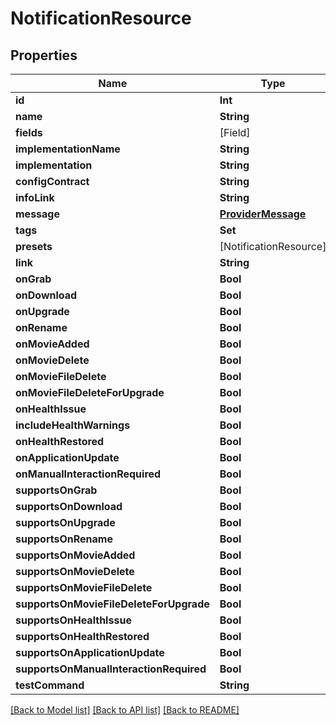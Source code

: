 # NotificationResource

## Properties
Name | Type | Description | Notes
------------ | ------------- | ------------- | -------------
**id** | **Int** |  | [optional] 
**name** | **String** |  | [optional] 
**fields** | [Field] |  | [optional] 
**implementationName** | **String** |  | [optional] 
**implementation** | **String** |  | [optional] 
**configContract** | **String** |  | [optional] 
**infoLink** | **String** |  | [optional] 
**message** | [**ProviderMessage**](ProviderMessage.md) |  | [optional] 
**tags** | **Set<Int>** |  | [optional] 
**presets** | [NotificationResource] |  | [optional] 
**link** | **String** |  | [optional] 
**onGrab** | **Bool** |  | [optional] 
**onDownload** | **Bool** |  | [optional] 
**onUpgrade** | **Bool** |  | [optional] 
**onRename** | **Bool** |  | [optional] 
**onMovieAdded** | **Bool** |  | [optional] 
**onMovieDelete** | **Bool** |  | [optional] 
**onMovieFileDelete** | **Bool** |  | [optional] 
**onMovieFileDeleteForUpgrade** | **Bool** |  | [optional] 
**onHealthIssue** | **Bool** |  | [optional] 
**includeHealthWarnings** | **Bool** |  | [optional] 
**onHealthRestored** | **Bool** |  | [optional] 
**onApplicationUpdate** | **Bool** |  | [optional] 
**onManualInteractionRequired** | **Bool** |  | [optional] 
**supportsOnGrab** | **Bool** |  | [optional] 
**supportsOnDownload** | **Bool** |  | [optional] 
**supportsOnUpgrade** | **Bool** |  | [optional] 
**supportsOnRename** | **Bool** |  | [optional] 
**supportsOnMovieAdded** | **Bool** |  | [optional] 
**supportsOnMovieDelete** | **Bool** |  | [optional] 
**supportsOnMovieFileDelete** | **Bool** |  | [optional] 
**supportsOnMovieFileDeleteForUpgrade** | **Bool** |  | [optional] 
**supportsOnHealthIssue** | **Bool** |  | [optional] 
**supportsOnHealthRestored** | **Bool** |  | [optional] 
**supportsOnApplicationUpdate** | **Bool** |  | [optional] 
**supportsOnManualInteractionRequired** | **Bool** |  | [optional] 
**testCommand** | **String** |  | [optional] 

[[Back to Model list]](../README.md#documentation-for-models) [[Back to API list]](../README.md#documentation-for-api-endpoints) [[Back to README]](../README.md)


